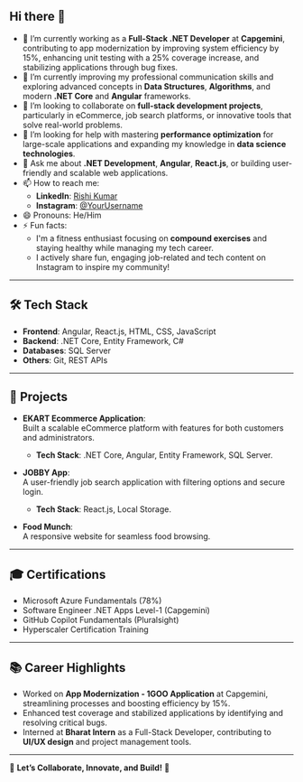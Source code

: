 ## Hi there 👋

<!--
**BirudukotaRishiKumar/BirudukotaRishiKumar** is a ✨ _special_ ✨ repository because its `README.md` (this file) appears on your GitHub profile.

Here are some ideas to get you started:
-->

- 🔭 I’m currently working as a **Full-Stack .NET Developer** at **Capgemini**, contributing to app modernization by improving system efficiency by 15%, enhancing unit testing with a 25% coverage increase, and stabilizing applications through bug fixes.
- 🌱 I’m currently improving my professional communication skills and exploring advanced concepts in **Data Structures**, **Algorithms**, and modern **.NET Core** and **Angular** frameworks.
- 👯 I’m looking to collaborate on **full-stack development projects**, particularly in eCommerce, job search platforms, or innovative tools that solve real-world problems.
- 🤔 I’m looking for help with mastering **performance optimization** for large-scale applications and expanding my knowledge in **data science technologies**.
- 💬 Ask me about **.NET Development**, **Angular**, **React.js**, or building user-friendly and scalable web applications.
- 📫 How to reach me:
  - **LinkedIn**: [Rishi Kumar](#)
  - **Instagram**: [@YourUsername](#)
- 😄 Pronouns: He/Him
- ⚡ Fun facts:
  - I'm a fitness enthusiast focusing on **compound exercises** and staying healthy while managing my tech career.  
  - I actively share fun, engaging job-related and tech content on Instagram to inspire my community!  
---

## 🛠️ Tech Stack
- **Frontend**: Angular, React.js, HTML, CSS, JavaScript  
- **Backend**: .NET Core, Entity Framework, C#  
- **Databases**: SQL Server  
- **Others**: Git, REST APIs  

---

## 🌟 Projects
- **EKART Ecommerce Application**:  
  Built a scalable eCommerce platform with features for both customers and administrators.  
  - **Tech Stack**: .NET Core, Angular, Entity Framework, SQL Server.

- **JOBBY App**:  
  A user-friendly job search application with filtering options and secure login.  
  - **Tech Stack**: React.js, Local Storage.

- **Food Munch**:  
  A responsive website for seamless food browsing.  

---

## 🎓 Certifications
- Microsoft Azure Fundamentals (78%)  
- Software Engineer .NET Apps Level-1 (Capgemini)  
- GitHub Copilot Fundamentals (Pluralsight)  
- Hyperscaler Certification Training  

---

## 📚 Career Highlights
- Worked on **App Modernization - 1GOO Application** at Capgemini, streamlining processes and boosting efficiency by 15%.  
- Enhanced test coverage and stabilized applications by identifying and resolving critical bugs.  
- Interned at **Bharat Intern** as a Full-Stack Developer, contributing to **UI/UX design** and project management tools.  

---

🌟 **Let’s Collaborate, Innovate, and Build!** 🌟
